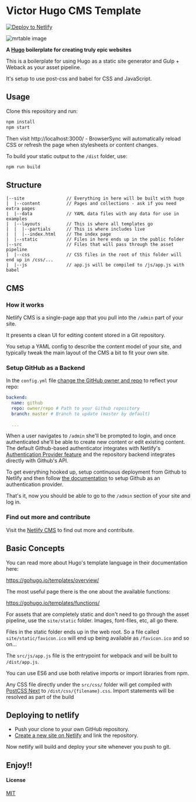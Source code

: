 # Victor Hugo CMS Template
<!-- Markdown snippet -->
[![Deploy to Netlify](https://www.netlify.com/img/deploy/button.svg)](https://app.netlify.com/start/deploy?repository=https://github.com/bdougie/strata-cms-template)

![mrtable image](https://s3-us-west-1.amazonaws.com/publis-brian-images/mrtable.png?X-Amz-Date=20161222T203429Z&X-Amz-Expires=300&X-Amz-Algorithm=AWS4-HMAC-SHA256&X-Amz-Signature=e8ff8ddb2d555258dba0775e0c341bd9be53e4ee8b7602fb8a9bcecc1666fb1c&X-Amz-Credential=ASIAIJRHPKPGM5D62QVA/20161222/us-west-1/s3/aws4_request&X-Amz-SignedHeaders=Host&x-amz-security-token=FQoDYXdzEJb//////////wEaDJLDZLffsBrpHTSnCiL6ATv5aubGTaL0clKKIWKW4IT1Ua5QqbsXA8nqadFgUJz8oc5nQlFwIIQ2FCJN4HsZ/WlVMQKZivX6riea9YeaU%2BByrZ4cQqCTfvOcrp7s8QdkpbIYcYY6fH7g0Up2lJiFzabmeoZK2BsqJPE%2Bd/9SBUnm82LeeCDNfJaRKJlnplapOCCB3KvJCdDkbSDraBgDaUJH71iwd3BAxxDMjSu5GYBptl5rUXkMYjrmY1lRIRZvNPF3F3C7DTsP1vSWbd7oL0v7oMJ1%2BD61CkX4iIaImSpY%2BzWpquz4neDSf2ZJxf/vp0IB0uxMRgqPsUqc5%2Be3kGlp5CeKKSxvlWAojvHwwgU%3D)

**A [Hugo](http://gohugo.io/) boilerplate for creating truly epic websites**

This is a boilerplate for using Hugo as a static site generator and Gulp + Weback as your
asset pipeline.

It's setup to use post-css and babel for CSS and JavaScript.

## Usage

Clone this repository and run:

```bash
npm install
npm start
```

Then visit http://localhost:3000/ - BrowserSync will automatically reload CSS or
refresh the page when stylesheets or content changes.

To build your static output to the `/dist` folder, use:

```bash
npm run build
```

## Structure

```
|--site                // Everything in here will be built with hugo
|  |--content          // Pages and collections - ask if you need extra pages
|  |--data             // YAML data files with any data for use in examples
|  |--layouts          // This is where all templates go
|  |  |--partials      // This is where includes live
|  |  |--index.html    // The index page
|  |--static           // Files in here ends up in the public folder
|--src                 // Files that will pass through the asset pipeline
|  |--css              // CSS files in the root of this folder will end up in /css/...
|  |--js               // app.js will be compiled to /js/app.js with babel
```
## CMS

### How it works

Netlify CMS is a single-page app that you pull into the `/admin` part of your site.

It presents a clean UI for editing content stored in a Git repository.

You setup a YAML config to describe the content model of your site, and typically
tweak the main layout of the CMS a bit to fit your own site.

### Setup GitHub as a Backend

In the `config.yml` file [change the GitHub owner and repo](https://github.com/bdougie/strata-cms-template/blob/master/site/static/admin/config.yml#L3) to reflect your repo:

```yaml
backend:
  name: github
  repo: owner/repo # Path to your Github repository
  branch: master # Branch to update (master by default)
  
  ...
```
When a user navigates to `/admin` she'll be prompted to login, and once authenticated
she'll be able to create new content or edit existing content.
The default Github-based authenticator integrates with Netlify's [Authentication Provider feature](https://www.netlify.com/docs/authentication-providers) and the repository
backend integrates directly with Github's API.

To get everything hooked up, setup continuous deployment from Github to Netlify
and then follow [the documentation](https://www.netlify.com/docs/authentication-providers)
to setup Github as an authentication provider.

That's it, now you should be able to go to the `/admin` section of your site and
log in.

### Find out more and contribute

Visit the [Netlify CMS](https://github.com/netlify/netlify-cms/) to find out more and contribute. 

## Basic Concepts

You can read more about Hugo's template language in their documentation here:

https://gohugo.io/templates/overview/

The most useful page there is the one about the available functions:

https://gohugo.io/templates/functions/

For assets that are completely static and don't need to go through the asset pipeline,
use the `site/static` folder. Images, font-files, etc, all go there.

Files in the static folder ends up in the web root. So a file called `site/static/favicon.ico`
will end up being available as `/favicon.ico` and so on...

The `src/js/app.js` file is the entrypoint for webpack and will be built to `/dist/app.js`.

You can use ES6 and use both relative imports or import libraries from npm.

Any CSS file directly under the `src/css/` folder will get compiled with [PostCSS Next](http://cssnext.io/)
to `/dist/css/{filename}.css`. Import statements will be resolved as part of the build

## Deploying to netlify

- Push your clone to your own GitHub repository.
- [Create a new site on Netlify](https://app.netlify.com/start) and link the repository.

Now netlify will build and deploy your site whenever you push to git.

##  Enjoy!!

#### License

[MIT](LICENSE)
